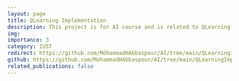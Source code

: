 ```yaml
---
layout: page
title: QLearning Implementation
description: This project is for AI course and is related to QLearning algorithm.
img: 
importance: 3
category: IUST
redirect: https://github.com/MohammadHAbbaspour/AI/tree/main/QLearningImp
github: https://github.com/MohammadHAbbaspour/AI/tree/main/QLearningImp
related_publications: false
---
```

